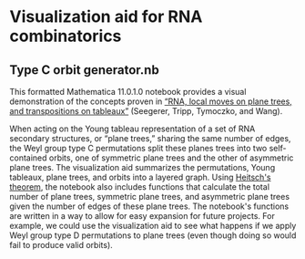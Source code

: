 # Visualization aid for RNA combinatorics

## Type C orbit generator.nb
This formatted Mathematica 11.0.1.0 notebook provides a visual demonstration of the concepts proven in [“RNA, local moves on plane trees, and transpositions on tableaux”](https://doi.org/10.2140/involve.2018.11.383) (Seegerer, Tripp, Tymoczko, and Wang).

When acting on the Young tableau representation of a set of RNA secondary structures, or “plane trees,” sharing the same number of edges, the Weyl group type C permutations split these planes trees into two self-contained orbits, one of symmetric plane trees and the other of asymmetric plane trees. The visualization aid summarizes the permutations, Young tableaux, plane trees, and orbits into a layered graph. Using [Heitsch's theorem](http://people.math.gatech.edu/~heitsch/Pubs/plane.pdf), the notebook also includes functions that calculate the total number of plane trees, symmetric plane trees, and asymmetric plane trees given the number of edges of these plane trees. The notebook's functions are written in a way to allow for easy expansion for future projects. For example, we could use the visualization aid to see what happens if we apply Weyl group type D permutations to plane trees (even though doing so would fail to produce valid orbits).

